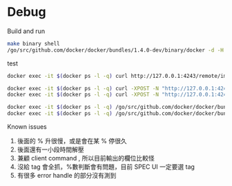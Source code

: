 Debug
==================

Build and run

```bash
make binary shell
/go/src/github.com/docker/docker/bundles/1.4.0-dev/binary/docker -d -H tcp://0.0.0.0:4243 -H unix:///var/run/docker.sock -D
```

test

```bash
docker exec -it $(docker ps -l -q) curl http://127.0.0.1:4243/remote/images/dorowu/ubuntu-desktop-lxde-vnc/json

docker exec -it $(docker ps -l -q) curl -XPOST -N "http://127.0.0.1:4243/images/create2?fromImage=busybox:latest"
docker exec -it $(docker ps -l -q) curl -XPOST -N "http://127.0.0.1:4243/images/create2?fromImage=sequenceiq/busybox"

docker exec -it $(docker ps -l -q) /go/src/github.com/docker/docker/bundles/1.4.0-dev/binary/docker pull2 redis:latest
docker exec -it $(docker ps -l -q) /go/src/github.com/docker/docker/bundles/1.4.0-dev/binary/docker pull2 dorowu/ubuntu-lxqt-vnc:latest
```


Known issues
 1. 後面的 % 升很慢，或是會在某 % 停很久
 2. 後面還有一小段時間解壓
 3. 兼顧 client command , 所以目前輸出的欄位比較怪
 4. 沒給 tag 會全抓，%數判斷會有問題，目前 SPEC UI 一定要選 tag
 5. 有很多 error handle 的部分沒有測到
